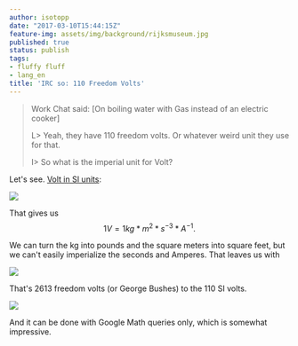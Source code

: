 ```yaml
---
author: isotopp
date: "2017-03-10T15:44:15Z"
feature-img: assets/img/background/rijksmuseum.jpg
published: true
status: publish
tags:
- fluffy fluff
- lang_en
title: 'IRC so: 110 Freedom Volts'
---
```

> Work Chat said: [On boiling water with Gas instead of an electric cooker]
>
> L\> Yeah, they have 110 freedom volts. Or whatever weird unit they use for that.
>
> I\> So what is the imperial unit for Volt?

Let's see. 
[Volt in SI units](https://www.google.nl/webhp#q=volt+in+si+units):

[![](/uploads/2017/03/Screen-Shot-2017-03-10-at-15.38.39.png)](https://www.google.nl/webhp#q=volt+in+si+units)

That gives us 
$$
1V = 1 kg * m^2 * s^{-3} * A^{-1}.
$$

We can turn the kg into pounds and the square meters into square feet, but
we can't easily imperialize the seconds and Amperes. That leaves us with

[![](/uploads/2017/03/Screen-Shot-2017-03-10-at-15.41.49.png)](https://www.google.nl/search#q=1+pound+(sq+ft)+(s^-3)+(A^-1)+in+volt)

That's 2613 freedom volts (or George Bushes) to the 110 SI volts.

[![](/uploads/2017/03/Screen-Shot-2017-03-10-at-15.44.20.png)](https://www.google.nl/webhp#q=110+volt+/+0.0421)

And it can be done with Google Math queries only, which is somewhat
impressive.
